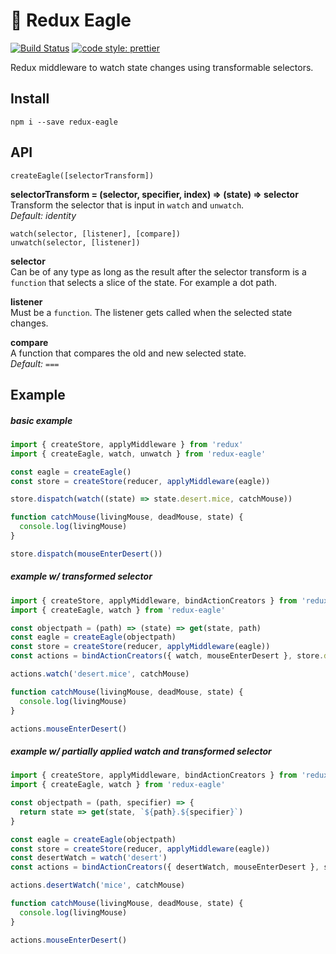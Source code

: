 # 🦅 Redux Eagle

[![Build Status](https://travis-ci.org/luwes/redux-eagle.svg?branch=master)](https://travis-ci.org/luwes/redux-eagle)
[![code style: prettier](https://img.shields.io/badge/code_style-prettier-ff69b4.svg?style=flat-square)](https://github.com/prettier/prettier)

Redux middleware to watch state changes using transformable selectors.

## Install

```
npm i --save redux-eagle
```

## API

`createEagle([selectorTransform])`

**selectorTransform = (selector, specifier, index) => (state) => selector**  
Transform the selector that is input in `watch` and `unwatch`.  
*Default: identity*

`watch(selector, [listener], [compare])`  
`unwatch(selector, [listener])`

**selector**  
Can be of any type as long as the result after the selector transform is a `function` that selects a slice of the state. For example a dot path.

**listener**  
Must be a `function`. The listener gets called when the selected state changes.

**compare**  
A function that compares the old and new selected state.  
*Default: `===`*


## Example

##### basic example

```js
import { createStore, applyMiddleware } from 'redux'
import { createEagle, watch, unwatch } from 'redux-eagle'

const eagle = createEagle()
const store = createStore(reducer, applyMiddleware(eagle))

store.dispatch(watch((state) => state.desert.mice, catchMouse))

function catchMouse(livingMouse, deadMouse, state) {
  console.log(livingMouse)
}

store.dispatch(mouseEnterDesert())
```

##### example w/ transformed selector

```js
import { createStore, applyMiddleware, bindActionCreators } from 'redux'
import { createEagle, watch } from 'redux-eagle'

const objectpath = (path) => (state) => get(state, path)
const eagle = createEagle(objectpath)
const store = createStore(reducer, applyMiddleware(eagle))
const actions = bindActionCreators({ watch, mouseEnterDesert }, store.dispatch)

actions.watch('desert.mice', catchMouse)

function catchMouse(livingMouse, deadMouse, state) {
  console.log(livingMouse)
}

actions.mouseEnterDesert()
```

##### example w/ partially applied watch and transformed selector

```js
import { createStore, applyMiddleware, bindActionCreators } from 'redux'
import { createEagle, watch } from 'redux-eagle'

const objectpath = (path, specifier) => {
  return state => get(state, `${path}.${specifier}`)
}

const eagle = createEagle(objectpath)
const store = createStore(reducer, applyMiddleware(eagle))
const desertWatch = watch('desert')
const actions = bindActionCreators({ desertWatch, mouseEnterDesert }, store.dispatch)

actions.desertWatch('mice', catchMouse)

function catchMouse(livingMouse, deadMouse, state) {
  console.log(livingMouse)
}

actions.mouseEnterDesert()
```
